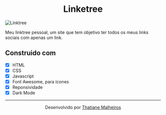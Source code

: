 <h1 align= "center">
  Linketree
</h1>

![Linktree]()

Meu linktree pessoal, um site que tem objetivo ter todos os meus links sociais com apenas um link.

## Construido com

- [x] HTML
- [x] CSS
- [x] Javascript
- [x] Font Awesome, para ícones
- [x] Reponsividade
- [x] Dark Mode

---

<p align= "center">
  Desenvolvido por <a href="https://github.com/thatianemalheiros">Thatiane Malheiros</a>
</p>